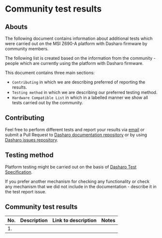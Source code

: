 # Community test results

## Abouts

The following document contains information about additional tests which were
carried out on the MSI Z690-A platform with Dasharo firmware by community
members.

The following list is created based on the information from the
community - people which are currently using the platform with Dasharo
firmware.

This document contains three main sections:
- `Contributing` in which we are describing preferred of reporting the results.
- `Testing method` in which we are describing our preferred testing method.
- `Hardware Compatible List` in which in a labelled manner we show all
    tests carried out by the community.

## Contributing

Feel free to perform different tests and report your results via
[email](mailto:contact@dasharo.com) or submit a Pull Request to
[Dasharo documentation repository](https://github.com/Dasharo/docs) or by using
[Dasharo issues repository](https://github.com/Dasharo/dasharo-issues/issues).

## Testing method

Platform testing might be carried out on the basis of
[Dasharo Test Specification](../../unified-test-documentation/overview.md).

If you prefer another mechanism for checking any functionality or check any
mechanism that we did not include in the documentation - describe it in the
test report issue.

## Community test results

| No.  | Description                                       | Link to description | Notes               |
|:-----|:--------------------------------------------------|:-------------------:|:-------------------:|
| 1.   |                                                   |                     |                     |
